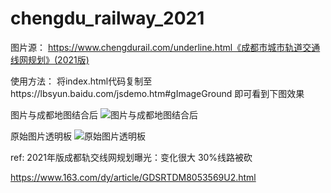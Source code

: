 # chengdu_railway_2021

图片源：
https://www.chengdurail.com/underline.html《成都市城市轨道交通线网规划》(2021版)

使用方法：
将index.html代码复制至https://lbsyun.baidu.com/jsdemo.htm#gImageGround
即可看到下图效果

图片与成都地图结合后
![图片与成都地图结合后](https://github.com/cmoseses/chengdu_railway_2021/blob/main/Chengdu_railway_2021_after_merge.png?raw=true)

原始图片透明板
![原始图片透明板](https://github.com/cmoseses/chengdu_railway_2021/blob/main/chengdu_railway_2021.png?raw=true)


ref: 2021年版成都轨交线网规划曝光：变化很大 30%线路被砍

https://www.163.com/dy/article/GDSRTDM8053569U2.html
